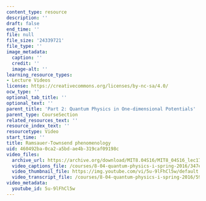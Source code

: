 ```yaml
---
content_type: resource
description: ''
draft: false
end_time: ''
file: null
file_size: '24339721'
file_type: ''
image_metadata:
  caption: ''
  credit: ''
  image-alt: ''
learning_resource_types:
- Lecture Videos
license: https://creativecommons.org/licenses/by-nc-sa/4.0/
ocw_type: ''
optional_tab_title: ''
optional_text: ''
parent_title: 'Part 2: Quantum Physics in One-dimensional Potentials'
parent_type: CourseSection
related_resources_text: ''
resource_index_text: ''
resourcetype: Video
start_time: ''
title: Ramsauer-Townsend phenomenology
uid: 460492ba-0ca2-a5bd-ae4b-319caf09198c
video_files:
  archive_url: https://archive.org/download/MIT8.04S16/MIT8_04S16_lec17_s3_300k.mp4
  video_captions_file: /courses/8-04-quantum-physics-i-spring-2016/347e689b1ea25e269578ba1a14e7d1a5_5u-9lFhCl5w.vtt
  video_thumbnail_file: https://img.youtube.com/vi/5u-9lFhCl5w/default.jpg
  video_transcript_file: /courses/8-04-quantum-physics-i-spring-2016/59e712a20121bf94abeee3030dfa3389_5u-9lFhCl5w.pdf
video_metadata:
  youtube_id: 5u-9lFhCl5w
---
```

